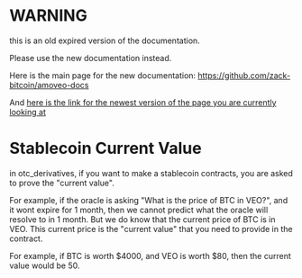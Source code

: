 WARNING
========

this is an old expired version of the documentation.

Please use the new documentation instead. 

Here is the main page for the new documentation: https://github.com/zack-bitcoin/amoveo-docs 

And [here is the link for the newest version of the page you are currently looking at](https://github.com/zack-bitcoin/amoveo-docs/blob/master//light_node/glossary/stablecoin_current_value.md)

Stablecoin Current Value
===========

in otc_derivatives, if you want to make a stablecoin contracts, you are asked to prove the "current value".

For example, if the oracle is asking "What is the price of BTC in VEO?", and it wont expire for 1 month, then we cannot predict what the oracle will resolve to in 1 month.
But we do know that the current price of BTC is in VEO. This current price is the "current value" that you need to provide in the contract.

For example, if BTC is worth $4000, and VEO is worth $80, then the current value would be 50.